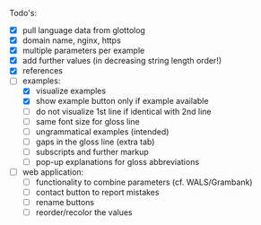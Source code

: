 Todo's:

- [x] pull language data from glottolog
- [x] domain name, nginx, https
- [x] multiple parameters per example
- [x] add further values (in decreasing string length order!)
- [x] references
- [ ] examples:
  - [x] visualize examples
  - [x] show example button only if example available
  - [ ] do not visualize 1st line if identical with 2nd line
  - [ ] same font size for gloss line
  - [ ] ungrammatical examples (intended)
  - [ ] gaps in the gloss line (extra tab)
  - [ ] subscripts and further markup
  - [ ] pop-up explanations for gloss abbreviations
- [ ] web application:
  - [ ] functionality to combine parameters (cf. WALS/Grambank)
  - [ ] contact button to report mistakes
  - [ ] rename buttons
  - [ ] reorder/recolor the values
